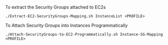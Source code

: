 To extract the Security Groups attached to EC2s

    ./Extract-EC2-SecurityGroups-Mapping.sh InstanceList <PROFILE>
  
To Attach Security Groups into Instances Programmatically

    ./Attach-SecurityGroups-to-EC2-Programmatically.sh Instance-SG-Mapping <PROFILE>
